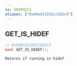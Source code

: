 ```yaml
---
ns: GRAPHICS
aliases: ["0x84ed31191cc5d2c9"]
---
```

## GET_IS_HIDEF

```c
// 0x84ED31191CC5D2C9
bool GET_IS_HIDEF();
```

```
Returns if running in hidef
```
